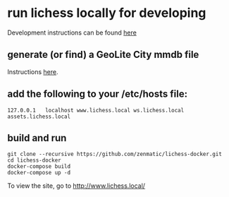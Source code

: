 # run lichess locally for developing

Development instructions can be found [here](https://github.com/ornicar/lila/wiki/Lichess-Development-Onboarding)

## generate (or find) a GeoLite City mmdb file

Instructions [here](util/mmdb/README.md).

## add the following to your /etc/hosts file:

```
127.0.0.1	localhost www.lichess.local ws.lichess.local assets.lichess.local
```

## build and run

```
git clone --recursive https://github.com/zenmatic/lichess-docker.git
cd lichess-docker
docker-compose build
docker-compose up -d
```

To view the site, go to http://www.lichess.local/
